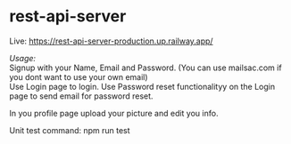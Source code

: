 # rest-api-server

Live: https://rest-api-server-production.up.railway.app/

*Usage:* <br>
Signup with your Name, Email and Password. (You can use mailsac.com if you dont want to use your own email)<br>
Use Login page to login.
Use Password reset functionalityy on the Login page to send email for password reset.<br>

In you profile page upload your picture and edit you info.<br>

Unit test command: npm run test


